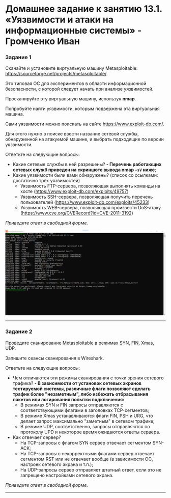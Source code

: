 # Домашнее задание к занятию 13.1. «Уязвимости и атаки на информационные системы» - Громченко Иван

### Задание 1

Скачайте и установите виртуальную машину Metasploitable: https://sourceforge.net/projects/metasploitable/.

Это типовая ОС для экспериментов в области информационной безопасности, с которой следует начать при анализе уязвимостей.

Просканируйте эту виртуальную машину, используя **nmap**.

Попробуйте найти уязвимости, которым подвержена эта виртуальная машина.

Сами уязвимости можно поискать на сайте https://www.exploit-db.com/.

Для этого нужно в поиске ввести название сетевой службы, обнаруженной на атакуемой машине, и выбрать подходящие по версии уязвимости.

Ответьте на следующие вопросы:

- Какие сетевые службы в ней разрешены? **- Перечень работающих сетевых служб приведен на скриншоте вывода nmap ```-sV``` ниже**;
- Какие уязвимости были вами обнаружены? (список со ссылками: достаточно трёх уязвимостей)
  - Уязвимость FTP-сервера, позволяющая выполнять команды на хосте (https://www.exploit-db.com/exploits/49757)
  - Уязвимость SSH-сервера, позволяющая получить перечень пользователей (https://www.exploit-db.com/exploits/45233)
  - Уязвимость WEB-сервера, позволяющая произвести DoS-атаку (https://www.cve.org/CVERecord?id=CVE-2011-3192)
  
*Приведите ответ в свободной форме.*  

![img](img/13-01_task_1.png)

---

### Задание 2

Проведите сканирование Metasploitable в режимах SYN, FIN, Xmas, UDP.

Запишите сеансы сканирования в Wireshark.

Ответьте на следующие вопросы:

- Чем отличаются эти режимы сканирования с точки зрения сетевого трафика? **- В зависимости от установок сетевых экранов тестируемой системы, различные флаги позволяют сделать трафик более "незаметным", либо избежать отбрасывания пакетов или логирования попытки подключения:**
  - В режимах SYN и FIN запросы отправляются с соответствующими флагами в заголовках TCP-сегментов;
  - В режиме Xmas устанавливаются флаги FIN, PSH и URG, что делает запрос максимально "заметным" в сетевом трафике;
  - В режиме UDP, соответственно, запросы отправляются по протоколу UPD и некоторое время ожидаются ответы сервера.
- Как отвечает сервер?
  - На TCP-запросы с флагом SYN сервер отвечает сегментом SYN-ACK;
  - На TCP-запросы с некорректными флагами сервер отвечает сегментом RST или не отвечает вообще (в зависимости ОС, настроек сетевого экрана и т.п.);
  - На UDP-запросы сервер отправляет штатный ответ, если это не запрещено настройками сетевого экрана.

*Приведите ответ в свободной форме.*

---